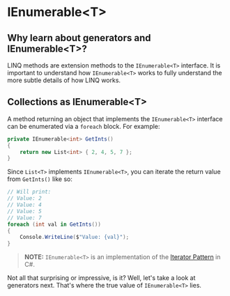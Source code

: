[//]: # (GENERATED FILE -- DO NOT EDIT)
# IEnumerable&lt;T&gt;

## Why learn about generators and IEnumerable&lt;T&gt;?
LINQ methods are extension methods to the `IEnumerable<T>` interface. It is important to understand how `IEnumerable<T>` works to fully understand the more subtle details of how LINQ works.

## Collections as IEnumerable&lt;T&gt;
A method returning an object that implements the `IEnumerable<T>` interface can be enumerated via a `foreach` block. For example:

```csharp
private IEnumerable<int> GetInts()
{
    return new List<int> { 2, 4, 5, 7 };
}
```

Since `List<T>` implements `IEnumerable<T>`, you can iterate the return value from `GetInts()` like so:

```csharp
// Will print:
// Value: 2
// Value: 4
// Value: 5
// Value: 7
foreach (int val in GetInts())
{
    Console.WriteLine($"Value: {val}");
}
```

> **NOTE:** `IEnumerable<T>` is an implementation of the [Iterator Pattern](https://en.wikipedia.org/wiki/Iterator_pattern) in C#.

Not all that surprising or impressive, is it? Well, let's take a look at generators next. That's where the true value of `IEnumerable<T>` lies.
